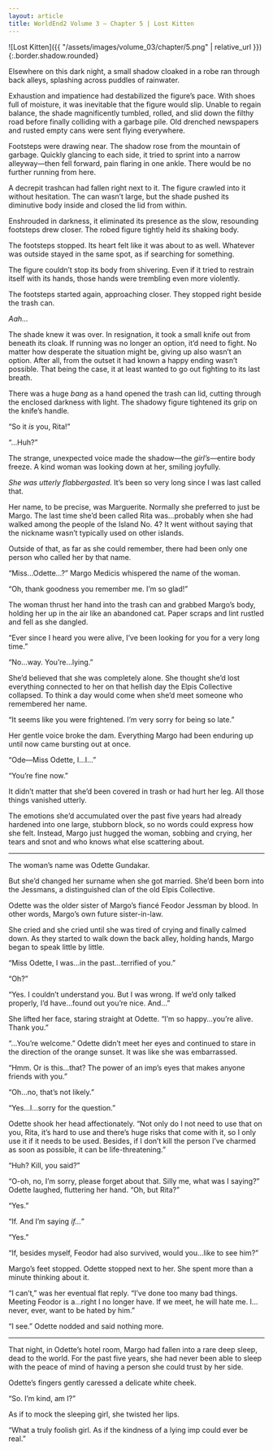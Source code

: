 ```yaml
---
layout: article
title: WorldEnd2 Volume 3 – Chapter 5 | Lost Kitten
---
```


![Lost Kitten]({{ "/assets/images/volume_03/chapter/5.png" | relative_url }}){:.border.shadow.rounded}

Elsewhere on this dark night, a small shadow cloaked in a robe ran through back alleys, splashing across puddles of rainwater.

Exhaustion and impatience had destabilized the figure’s pace. With shoes full of moisture, it was inevitable that the figure would slip. Unable to regain balance, the shade magnificently tumbled, rolled, and slid down the filthy road before finally colliding with a garbage pile. Old drenched newspapers and rusted empty cans were sent flying everywhere.

Footsteps were drawing near. The shadow rose from the mountain of garbage. Quickly glancing to each side, it tried to sprint into a narrow alleyway—then fell forward, pain flaring in one ankle. There would be no further running from here.

A decrepit trashcan had fallen right next to it. The figure crawled into it without hesitation. The can wasn’t large, but the shade pushed its diminutive body inside and closed the lid from within.

Enshrouded in darkness, it eliminated its presence as the slow, resounding footsteps drew closer. The robed figure tightly held its shaking body.

The footsteps stopped. Its heart felt like it was about to as well. Whatever was outside stayed in the same spot, as if searching for something.

The figure couldn’t stop its body from shivering. Even if it tried to restrain itself with its hands, those hands were trembling even more violently.

The footsteps started again, approaching closer. They stopped right beside the trash can.

<em>Aah…</em>

The shade knew it was over. In resignation, it took a small knife out from beneath its cloak. If running was no longer an option, it’d need to fight. No matter how desperate the situation might be, giving up also wasn’t an option. After all, from the outset it had known a happy ending wasn’t possible. That being the case, it at least wanted to go out fighting to its last breath.

There was a huge <em>bang</em> as a hand opened the trash can lid, cutting through the enclosed darkness with light. The shadowy figure tightened its grip on the knife’s handle.

“So it <em>is</em> you, Rita!”

“…Huh?”

The strange, unexpected voice made the shadow—the <em>girl’s</em>—entire body freeze. A kind woman was looking down at her, smiling joyfully.

<em>She was utterly flabbergasted.</em> It’s been so very long since I was last called that.

Her name, to be precise, was Marguerite. Normally she preferred to just be Margo. The last time she’d been called Rita was…probably when she had walked among the people of the Island No. 4? It went without saying that the nickname wasn’t typically used on other islands.

Outside of that, as far as she could remember, there had been only one person who called her by that name.

“Miss…Odette…?” Margo Medicis whispered the name of the woman.

“Oh, thank goodness you remember me. I’m so glad!”

The woman thrust her hand into the trash can and grabbed Margo’s body, holding her up in the air like an abandoned cat. Paper scraps and lint rustled and fell as she dangled.

“Ever since I heard you were alive, I’ve been looking for you for a very long time.”

“No…way. You’re…lying.”

She’d believed that she was completely alone. She thought she’d lost everything connected to her on that hellish day the Elpis Collective collapsed. To think a day would come when she’d meet someone who remembered her name.

“It seems like you were frightened. I’m very sorry for being so late.”

Her gentle voice broke the dam. Everything Margo had been enduring up until now came bursting out at once.

“Ode—Miss Odette, I…I…”

“You’re fine now.”

It didn’t matter that she’d been covered in trash or had hurt her leg. All those things vanished utterly.

The emotions she’d accumulated over the past five years had already hardened into one large, stubborn block, so no words could express how she felt. Instead, Margo just hugged the woman, sobbing and crying, her tears and snot and who knows what else scattering about.

* * *

The woman’s name was Odette Gundakar.

But she’d changed her surname when she got married. She’d been born into the Jessmans, a distinguished clan of the old Elpis Collective.

Odette was the older sister of Margo’s fiancé Feodor Jessman by blood. In other words, Margo’s own future sister-in-law.

She cried and she cried until she was tired of crying and finally calmed down. As they started to walk down the back alley, holding hands, Margo began to speak little by little.

“Miss Odette, I was…in the past…terrified of you.”

“Oh?”

“Yes. I couldn’t understand you. But I was wrong. If we’d only talked properly, I’d have…found out you’re nice. And…”

She lifted her face, staring straight at Odette. “I’m so happy…you’re alive. Thank you.”

“…You’re welcome.” Odette didn’t meet her eyes and continued to stare in the direction of the orange sunset. It was like she was embarrassed.

“Hmm. Or is this…that? The power of an imp’s eyes that makes anyone friends with you.”

“Oh…no, that’s not likely.”

“Yes…I…sorry for the question.”

Odette shook her head affectionately. “Not only do I not need to use that on you, Rita, it’s hard to use and there’s huge risks that come with it, so I only use it if it needs to be used. Besides, if I don’t kill the person I’ve charmed as soon as possible, it can be life-threatening.”

“Huh? Kill, you said?”

“O-oh, no, I’m sorry, please forget about that. Silly me, what was I saying?” Odette laughed, fluttering her hand. “Oh, but Rita?”

“Yes.”

“If. And I’m saying <em>if…</em>”

“Yes.”

“If, besides myself, Feodor had also survived, would you…like to see him?”

Margo’s feet stopped. Odette stopped next to her. She spent more than a minute thinking about it.

“I can’t,” was her eventual flat reply. “I’ve done too many bad things. Meeting Feodor is a…right I no longer have. If we meet, he will hate me. I…never, ever, want to be hated by him.”

“I see.” Odette nodded and said nothing more.

* * *

That night, in Odette’s hotel room, Margo had fallen into a rare deep sleep, dead to the world. For the past five years, she had never been able to sleep with the peace of mind of having a person she could trust by her side.

Odette’s fingers gently caressed a delicate white cheek.

“So. I’m kind, am I?”

As if to mock the sleeping girl, she twisted her lips.

“What a truly foolish girl. As if the kindness of a lying imp could ever be real.”